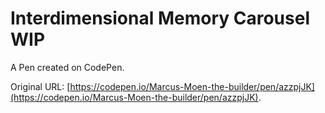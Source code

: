# Interdimensional Memory Carousel WIP

A Pen created on CodePen.

Original URL: [https://codepen.io/Marcus-Moen-the-builder/pen/azzpjJK](https://codepen.io/Marcus-Moen-the-builder/pen/azzpjJK).

